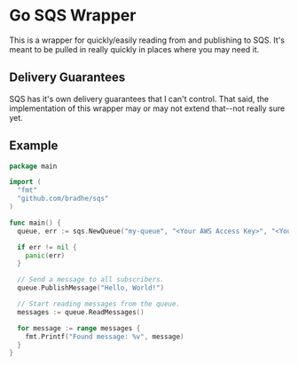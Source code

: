 # Go SQS Wrapper

This is a wrapper for quickly/easily reading from and publishing to SQS. It's
meant to be pulled in really quickly in places where you may need it.

## Delivery Guarantees

SQS has it's own delivery guarantees that I can't control. That said, the
implementation of this wrapper may or may not extend that--not really sure yet.

## Example

```go
package main

import (
  "fmt"
  "github.com/bradhe/sqs"
)

func main() {
  queue, err := sqs.NewQueue("my-queue", "<Your AWS Access Key>", "<Your AWS Secrety Key>", "us-east-1")

  if err != nil {
    panic(err)
  }

  // Send a message to all subscribers.
  queue.PublishMessage("Hello, World!")

  // Start reading messages from the queue.
  messages := queue.ReadMessages()

  for message := range messages {
    fmt.Printf("Found message: %v", message)
  }
}
```
